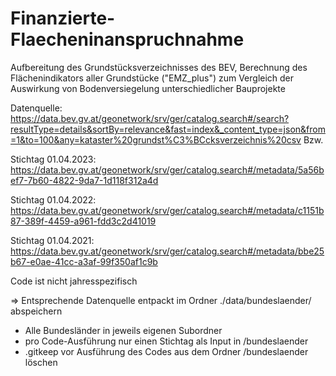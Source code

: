 # Finanzierte-Flaecheninanspruchnahme
Aufbereitung des Grundstücksverzeichnisses des BEV, Berechnung des Flächenindikators aller Grundstücke ("EMZ_plus") zum Vergleich der Auswirkung von Bodenversiegelung unterschiedlicher Bauprojekte


Datenquelle: https://data.bev.gv.at/geonetwork/srv/ger/catalog.search#/search?resultType=details&sortBy=relevance&fast=index&_content_type=json&from=1&to=100&any=kataster%20grundst%C3%BCcksverzeichnis%20csv
Bzw.

Stichtag 01.04.2023: https://data.bev.gv.at/geonetwork/srv/ger/catalog.search#/metadata/5a56bef7-7b60-4822-9da7-1d118f312a4d

Stichtag 01.04.2022: https://data.bev.gv.at/geonetwork/srv/ger/catalog.search#/metadata/c1151b87-389f-4459-a961-fdd3c2d41019

Stichtag 01.04.2021: https://data.bev.gv.at/geonetwork/srv/ger/catalog.search#/metadata/bbe25b67-e0ae-41cc-a3af-99f350af1c9b


Code ist nicht jahresspezifisch

=> Entsprechende Datenquelle entpackt im Ordner ./data/bundeslaender/ abspeichern
- Alle Bundesländer in jeweils eigenen Subordner
- pro Code-Ausführung nur einen Stichtag als Input in /bundeslaender
- .gitkeep vor Ausführung des Codes aus dem Ordner /bundeslaender löschen
